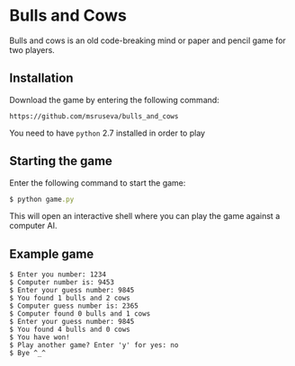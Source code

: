 # Bulls and Cows

Bulls and cows is an old code-breaking mind or paper and pencil game for two players. 

## Installation

Download the game by entering the following command:

```
https://github.com/msruseva/bulls_and_cows
```

You need to have `python` 2.7 installed in order to play

## Starting the game

Enter the following command to start the game:

```ruby
$ python game.py
```

This will open an interactive shell where you can play the game against a computer AI.

## Example game

```
$ Enter you number: 1234
$ Computer number is: 9453
$ Enter your guess number: 9845
$ You found 1 bulls and 2 cows
$ Computer guess number is: 2365
$ Computer found 0 bulls and 1 cows
$ Enter your guess number: 9845
$ You found 4 bulls and 0 cows
$ You have won!
$ Play another game? Enter 'y' for yes: no
$ Bye ^_^
```
